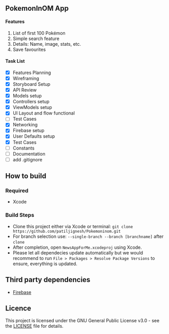 ## PokemonInOM App

#### Features

1. List of first 100 Pokémon
2. Simple search feature
3. Details: Name, image, stats, etc.
4. Save favourites 

#### Task List
- [X] Features Planning
- [X] Wireframing
- [X] Storyboard Setup
- [X] API Review
- [X] Models setup
- [X] Controllers setup
- [X] ViewModels setup
- [X] UI Layout and flow functional
- [ ] Test Cases
- [X] Networking
- [X] Firebase setup
- [X] User Defaults setup
- [X] Test Cases
- [ ] Constants
- [ ] Documentation
- [ ] add .gitignore

## How to build

### Required

- Xcode

### Build Steps

- Clone this project either via Xcode or terminal:
  `git clone https://github.com/patiljignesh/Pokemoninom.git` 
- For branch selection use:
  `--single-branch --branch [branchname]` after `clone`
- After completion, open `NewsAppForMe.xcodeproj` using Xcode.
- Please let all dependecies update automatically but we would recommend to run
  `File > Packages > Resolve Package Versions` to ensure, everything is updated.

## Third party dependencies

- [Firebase](https://github.com/firebase/)

## Licence

This project is licensed under the GNU General Public License v3.0 - see the [LICENSE](LICENSE) file for details.
